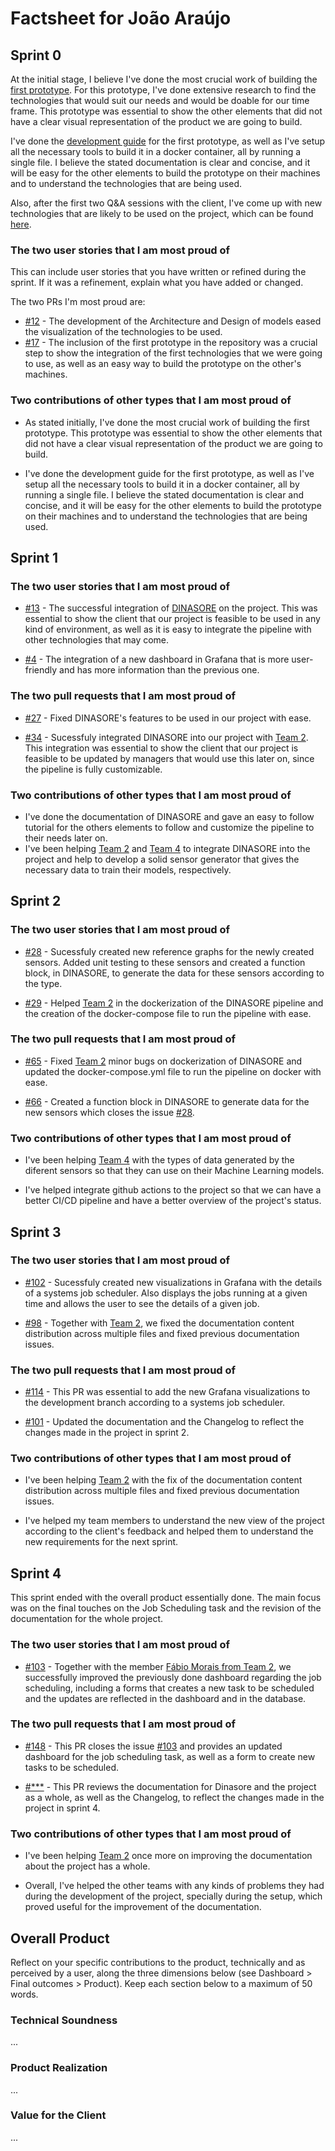 # Factsheet for João Araújo

## Sprint 0

At the initial stage, I believe I've done the most crucial work of building the [first prototype](../../docs/development.md#technology). For this prototype, I've done extensive research to find the technologies that would suit our needs and would be doable for our time frame. This prototype was essential to show the other elements that did not have a clear visual representation of the product we are going to build. 

I've done the [development guide](../../docs/development.md#development-guide) for the first prototype, as well as I've setup all the necessary tools to build it in a docker container, all by running a single file. I believe the stated documentation is clear and concise, and it will be easy for the other elements to build the prototype on their machines and to understand the technologies that are being used.

Also, after the first two Q&A sessions with the client, I've come up with new technologies that are likely to be used on the project, which can be found [here](../../docs/development.md#second-prototype---to-be-done-in-the-following-sprints).

### The two user stories that I am most proud of

This can include user stories that you have written or refined during the sprint. If it was a refinement, explain what you have added or changed.

The two PRs I'm most proud are:
- [#12](https://github.com/FEUP-MEIC-DS-2023-1MEIC06/DS-Project/pull/12) - The development of the Architecture and Design of models eased the visualization of the technologies to be used.
- [#17](https://github.com/FEUP-MEIC-DS-2023-1MEIC06/DS-Project/pull/17) - The inclusion of the first prototype in the repository was a crucial step to show the integration of the first technologies that we were going to use, as well as an easy way to build the prototype on the other's machines.

### Two contributions of other types that I am most proud of

- As stated initially, I've done the most crucial work of building the first prototype. This prototype was essential to show the other elements that did not have a clear visual representation of the product we are going to build.

- I've done the development guide for the first prototype, as well as I've setup all the necessary tools to build it in a docker container, all by running a single file. I believe the stated documentation is clear and concise, and it will be easy for the other elements to build the prototype on their machines and to understand the technologies that are being used.

## Sprint 1


### The two user stories that I am most proud of

- [#13](https://github.com/FEUP-MEIC-DS-2023-1MEIC06/DS-Project/issues/13) - The successful integration of [DINASORE](https://github.com/FEUP-MEIC-DS-2023-1MEIC06/DS-Project/issues/13) on the project. This was essential to show the client that our project is feasible to be used in any kind of environment, as well as it is easy to integrate the pipeline with other technologies that may come.

- [#4](https://github.com/FEUP-MEIC-DS-2023-1MEIC06/DS-Project/issues/4) - The integration of a new dashboard in Grafana that is more user-friendly and has more information than the previous one.


### The two pull requests that I am most proud of

- [#27](https://github.com/FEUP-MEIC-DS-2023-1MEIC06/DS-Project/pull/27) - Fixed DINASORE's features to be used in our project with ease.

- [#34](https://github.com/FEUP-MEIC-DS-2023-1MEIC06/DS-Project/pull/32) - Sucessfuly integrated DINASORE into our project with [Team 2](../team2/team2.md). This integration was essential to show the client that our project is feasible to be updated by managers that would use this later on, since the pipeline is fully customizable.


### Two contributions of other types that I am most proud of

- I've done the documentation of DINASORE and gave an easy to follow tutorial for the others elements to follow and customize the pipeline to their needs later on.
- I've been helping [Team 2](../team2/team2.md) and [Team 4](../team4/team4.md) to integrate DINASORE into the project and help to develop a solid sensor generator that gives the necessary data to train their models, respectively.

## Sprint 2

### The two user stories that I am most proud of

- [#28](https://github.com/FEUP-MEIC-DS-2023-1MEIC06/DS-Project/issues/28) - Sucessfuly created new reference graphs for the newly created sensors. Added unit testing to these sensors and created a function block, in DINASORE, to generate the data for these sensors according to the type.

- [#29](https://github.com/FEUP-MEIC-DS-2023-1MEIC06/DS-Project/issues/29) - Helped [Team 2](../team2/team2.md) in the dockerization of the DINASORE pipeline and the creation of the docker-compose file to run the pipeline with ease.

### The two pull requests that I am most proud of

- [#65](https://github.com/FEUP-MEIC-DS-2023-1MEIC06/DS-Project/pull/65) - Fixed [Team 2](../team2/team2.md) minor bugs on dockerization of DINASORE and updated the docker-compose.yml file to run the pipeline on docker with ease.

- [#66](https://github.com/FEUP-MEIC-DS-2023-1MEIC06/DS-Project/pull/66) - Created a function block in DINASORE to generate data for the new sensors which closes the issue [#28](https://github.com/FEUP-MEIC-DS-2023-1MEIC06/DS-Project/issues/28).

### Two contributions of other types that I am most proud of

- I've been helping [Team 4](../team4/team4.md) with the types of data generated by the diferent sensors so that they can use on their Machine Learning models.

- I've helped integrate github actions to the project so that we can have a better CI/CD pipeline and have a better overview of the project's status.


## Sprint 3

### The two user stories that I am most proud of

- [#102](https://github.com/FEUP-MEIC-DS-2023-1MEIC06/DS-Project/issues/102) - Sucessfuly created new visualizations in Grafana with the details of a systems job scheduler. Also displays the jobs running at a given time and allows the user to see the details of a given job.

- [#98](https://github.com/FEUP-MEIC-DS-2023-1MEIC06/DS-Project/issues/98) - Together with [Team 2](../team2/team2.md), we fixed the documentation content distribution across multiple files and fixed previous documentation issues.

### The two pull requests that I am most proud of

- [#114](https://github.com/FEUP-MEIC-DS-2023-1MEIC06/DS-Project/pull/114) - This PR was essential to add the new Grafana visualizations to the development branch according to a systems job scheduler.

- [#101](https://github.com/FEUP-MEIC-DS-2023-1MEIC06/DS-Project/pull/101) - Updated the documentation and the Changelog to reflect the changes made in the project in sprint 2.

### Two contributions of other types that I am most proud of

- I've been helping [Team 2](../team2/team2.md) with the fix of the documentation content distribution across multiple files and fixed previous documentation issues.

- I've helped my team members to understand the new view of the project according to the client's feedback and helped them to understand the new requirements for the next sprint.

## Sprint 4

This sprint ended with the overall product essentially done. The main focus was on the final touches on the Job Scheduling task and the revision of the documentation for the whole project.

### The two user stories that I am most proud of

- [#103](https://github.com/FEUP-MEIC-DS-2023-1MEIC06/DS-Project/issues/103) - Together with the member [Fábio Morais from Team 2](../team2/fabio_morais.md), we successfully improved the previously done dashboard regarding the job scheduling, including a forms that creates a new task to be scheduled and the updates are reflected in the dashboard and in the database.

### The two pull requests that I am most proud of

- [#148](https://github.com/FEUP-MEIC-DS-2023-1MEIC06/DS-Project/pull/148) - This PR closes the issue [#103](https://github.com/FEUP-MEIC-DS-2023-1MEIC06/DS-Project/issues/103) and provides an updated dashboard for the job scheduling task, as well as a form to create new tasks to be scheduled.

- [#***]() - This PR reviews the documentation for Dinasore and the project as a whole, as well as the Changelog, to reflect the changes made in the project in sprint 4.

### Two contributions of other types that I am most proud of

- I've been helping [Team 2](../team2/team2.md) once more on improving the documentation about the project has a whole.

- Overall, I've helped the other teams with any kinds of problems they had during the development of the project, specially during the setup, which proved useful for the improvement of the documentation.

## Overall Product

Reflect on your specific contributions to the product, technically and as perceived by a user, along the three dimensions below (see Dashboard > Final outcomes > Product). Keep each section below to a maximum of 50 words.


### Technical Soundness

...


### Product Realization

...


### Value for the Client

...
